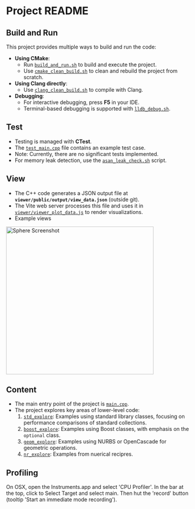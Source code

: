 # Project README

## Build and Run

This project provides multiple ways to build and run the code:

- **Using CMake**:
  - Run [`build_and_run.sh`](build_and_run.sh) to build and execute the project.
  - Use [`cmake_clean_build.sh`](cmake_clean_build.sh) to clean and rebuild the project from scratch.
- **Using Clang directly**:
  - Use [`clang_clean_build.sh`](clang_clean_build.sh) to compile with Clang.
- **Debugging**:
  - For interactive debugging, press **F5** in your IDE.
  - Terminal-based debugging is supported with [`lldb_debug.sh`](lldb_debug.sh).

## Test

- Testing is managed with **CTest**.
- The [`test_main.cpp`](test_main.cpp) file contains an example test case.
- Note: Currently, there are no significant tests implemented.
- For memory leak detection, use the [`asan_leak_check.sh`](asan_leak_check.sh) script.

## View

- The C++ code generates a JSON output file at **`viewer/public/output/view_data.json`** (outside git).
- The Vite web server processes this file and uses it in [`viewer/viewer_plot_data.js`](viewer/viewer_plot_data.js) to render visualizations.
- Example views 

<img src="images/geometry_view" alt="Sphere Screenshot" width="400">

## Content

- The main entry point of the project is [`main.cpp`](main.cpp).
- The project explores key areas of lower-level code:
  1. [`std_explore`](std_explore): Examples using standard library classes, focusing on performance comparisons of standard collections.
  2. [`boost_explore`](boost_explore): Examples using Boost classes, with emphasis on the `optional` class.
  3. [`geom_explore`](geom_explore): Examples using NURBS or OpenCascade for geometric operations.
  4. [`nr_explore`](nr_explore): Examples from nuerical recipres.

## Profiling

On OSX, open the Instruments.app and select 'CPU Profiler'. In the bar at the top, click to Select Target and select main. Then hut the 'record' button (tooltip 'Start an immediate mode recording').

